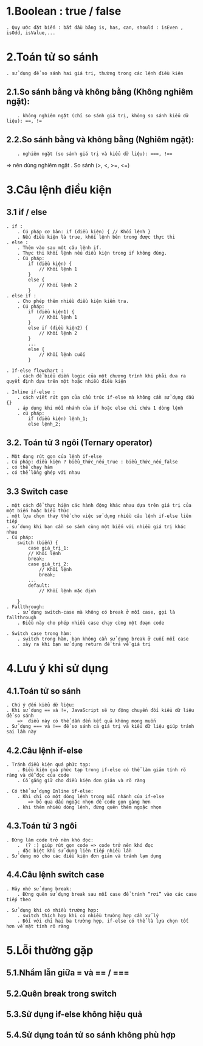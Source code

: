# 1.Boolean : true / false

    . Quy ước đặt biến : bắt đầu bằng is, has, can, should : isEven , isOdd, isValue,...

# 2.Toán tử so sánh

    . sử dụng để so sánh hai giá trị, thường trong các lệnh điều kiện

## 2.1.So sánh bằng và không bằng (Không nghiêm ngặt):

        . không nghiêm ngặt (chỉ so sánh giá trị, không so sánh kiểu dữ liệu): ==, !=

## 2.2.So sánh bằng và không bằng (Nghiêm ngặt):

        . nghiêm ngặt (so sánh giá trị và kiểu dữ liệu): ===, !==

=> nên dùng nghiêm ngặt
. So sánh (>, <, >=, <=)

# 3.Câu lệnh điều kiện

## 3.1 if / else

    . if :
        . Cú pháp cơ bản: if (điều kiện) { // Khối lệnh }
        . Nếu điều kiện là true, khối lệnh bên trong được thực thi
    . else :
        . Thêm vào sau một câu lệnh if.
        . Thực thi khối lệnh nếu điều kiện trong if không đúng.
        . Cú pháp:
            if (điều kiện) {
                // Khối lệnh 1
            }
            else {
                // Khối lệnh 2
            }
    . else if :
        . Cho phép thêm nhiều điều kiện kiểm tra.
        . Cú pháp:
            if (điều kiện1) {
                // Khối lệnh 1
            }
            else if (điều kiện2) {
                // Khối lệnh 2
            }
            ...
            else {
                // Khối lệnh cuối
            }

    . If-else flowchart :
        . cách để biểu diễn logic của một chương trình khi phải đưa ra quyết định dựa trên một hoặc nhiều điều kiện

    . Inline if-else :
        . cách viết rút gọn của cấu trúc if-else mà không cần sử dụng dấu {}
        . áp dụng khi mỗi nhánh của if hoặc else chỉ chứa 1 dòng lệnh
        . cú pháp:
            if (điều kiện) lệnh_1;
            else lệnh_2;

## 3.2. Toán tử 3 ngôi (Ternary operator)

    . Một dạng rút gọn của lệnh if-else
    . Cú pháp: điều kiện ? biểu_thức_nếu_true : biểu_thức_nếu_false
    . có thể chạy hàm
    . có thể lồng ghép với nhau

## 3.3 Switch case

    . một cách để thực hiện các hành động khác nhau dựa trên giá trị của một biến hoặc biểu thức
    . một lựa chọn thay thế cho việc sử dụng nhiều câu lệnh if-else liên tiếp
    . sử dụng khi bạn cần so sánh cùng một biến với nhiều giá trị khác nhau
    . Cú pháp:
        switch (biến) {
            case giá_trị_1:
            // Khối lệnh
            break;
            case giá_trị_2:
                // Khối lệnh
                break;
            ...
            default:
                // Khối lệnh mặc định

        }
    . Fallthrough:
        . sử dụng switch-case mà không có break ở mỗi case, gọi là fallthrough
        . Điều này cho phép nhiều case chạy cùng một đoạn code

    . Switch case trong hàm:
        . switch trong hàm, bạn không cần sử dụng break ở cuối mỗi case
        . xảy ra khi bạn sử dụng return để trả về giá trị

# 4.Lưu ý khi sử dụng

## 4.1.Toán tử so sánh

    . Chú ý đến kiểu dữ liệu:
    . Khi sử dụng == và !=, JavaScript sẽ tự động chuyển đổi kiểu dữ liệu để so sánh
        =>  điều này có thể dẫn đến kết quả không mong muốn
    . Sử dụng === và !== để so sánh cả giá trị và kiểu dữ liệu giúp tránh sai lầm này

## 4.2.Câu lệnh if-else

    . Tránh điều kiện quá phức tạp:
        . Điều kiện quá phức tạp trong if-else có thể làm giảm tính rõ ràng và dễ đọc của code
        . Cố gắng giữ cho điều kiện đơn giản và rõ ràng

    . Có thể sử dụng Inline if-else:
        . Khi chỉ có một dòng lệnh trong mỗi nhánh của if-else
            => bỏ qua dấu ngoặc nhọn để code gọn gàng hơn
        . khi thêm nhiều dòng lệnh, đừng quên thêm ngoặc nhọn

## 4.3.Toán tử 3 ngôi

    . Đừng làm code trở nên khó đọc:
        .  (? :) giúp rút gọn code => code trở nên khó đọc
        . đặc biệt khi sử dụng liên tiếp nhiều lần
    . Sử dụng nó cho các điều kiện đơn giản và tránh lạm dụng

## 4.4.Câu lệnh switch case

    . Hãy nhớ sử dụng break:
        . Đừng quên sử dụng break sau mỗi case để tránh “rơi” vào các case tiếp theo

    . Sử dụng khi có nhiều trường hợp:
        . switch thích hợp khi có nhiều trường hợp cần xử lý
        . Đối với chỉ hai ba trường hợp, if-else có thể là lựa chọn tốt hơn về mặt tính rõ ràng

# 5.Lỗi thường gặp

## 5.1.Nhầm lẫn giữa = và == / ===

## 5.2.Quên break trong switch

## 5.3.Sử dụng if-else không hiệu quả

## 5.4.Sử dụng toán tử so sánh không phù hợp
